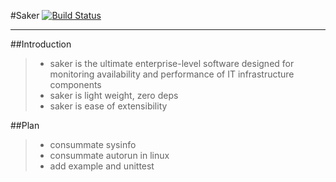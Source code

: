 #Saker [![Build Status](https://travis-ci.org/cinience/saker.svg?branch=master)](https://travis-ci.org/cinience/saker)

---------------------------------
##Introduction
> * saker is the ultimate enterprise-level software designed for monitoring availability and  performance of IT infrastructure components
> * saker is light weight, zero deps
> * saker is ease of extensibility

##Plan
> * consummate sysinfo 
> * consummate autorun in linux 
> * add example and unittest

